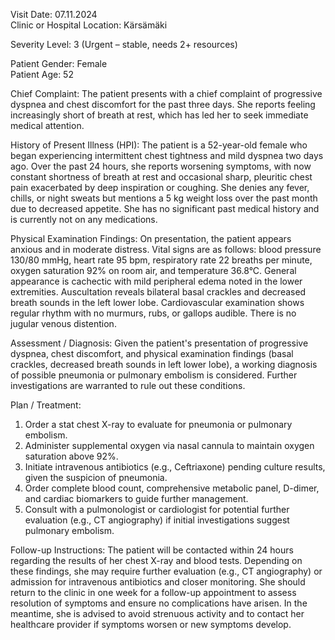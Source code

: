 Visit Date: 07.11.2024  
Clinic or Hospital Location: Kärsämäki  

Severity Level: 3 (Urgent – stable, needs 2+ resources)  

Patient Gender: Female  
Patient Age: 52  

Chief Complaint: The patient presents with a chief complaint of progressive dyspnea and chest discomfort for the past three days. She reports feeling increasingly short of breath at rest, which has led her to seek immediate medical attention.

History of Present Illness (HPI): The patient is a 52-year-old female who began experiencing intermittent chest tightness and mild dyspnea two days ago. Over the past 24 hours, she reports worsening symptoms, with now constant shortness of breath at rest and occasional sharp, pleuritic chest pain exacerbated by deep inspiration or coughing. She denies any fever, chills, or night sweats but mentions a 5 kg weight loss over the past month due to decreased appetite. She has no significant past medical history and is currently not on any medications.

Physical Examination Findings: On presentation, the patient appears anxious and in moderate distress. Vital signs are as follows: blood pressure 130/80 mmHg, heart rate 95 bpm, respiratory rate 22 breaths per minute, oxygen saturation 92% on room air, and temperature 36.8°C. General appearance is cachectic with mild peripheral edema noted in the lower extremities. Auscultation reveals bilateral basal crackles and decreased breath sounds in the left lower lobe. Cardiovascular examination shows regular rhythm with no murmurs, rubs, or gallops audible. There is no jugular venous distention.

Assessment / Diagnosis: Given the patient's presentation of progressive dyspnea, chest discomfort, and physical examination findings (basal crackles, decreased breath sounds in left lower lobe), a working diagnosis of possible pneumonia or pulmonary embolism is considered. Further investigations are warranted to rule out these conditions.

Plan / Treatment: 

1. Order a stat chest X-ray to evaluate for pneumonia or pulmonary embolism.
2. Administer supplemental oxygen via nasal cannula to maintain oxygen saturation above 92%.
3. Initiate intravenous antibiotics (e.g., Ceftriaxone) pending culture results, given the suspicion of pneumonia.
4. Order complete blood count, comprehensive metabolic panel, D-dimer, and cardiac biomarkers to guide further management.
5. Consult with a pulmonologist or cardiologist for potential further evaluation (e.g., CT angiography) if initial investigations suggest pulmonary embolism.

Follow-up Instructions: The patient will be contacted within 24 hours regarding the results of her chest X-ray and blood tests. Depending on these findings, she may require further evaluation (e.g., CT angiography) or admission for intravenous antibiotics and closer monitoring. She should return to the clinic in one week for a follow-up appointment to assess resolution of symptoms and ensure no complications have arisen. In the meantime, she is advised to avoid strenuous activity and to contact her healthcare provider if symptoms worsen or new symptoms develop.